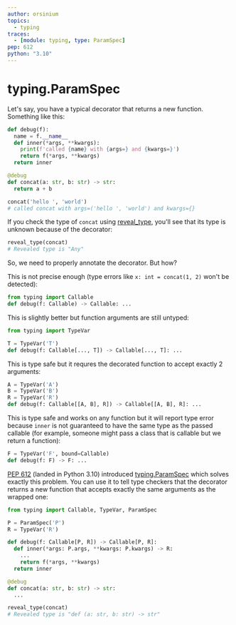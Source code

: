 ```yaml
---
author: orsinium
topics:
  - typing
traces:
  - [module: typing, type: ParamSpec]
pep: 612
python: "3.10"
---
```


# typing.ParamSpec

Let's say, you have a typical decorator that returns a new function. Something like this:

```python {no-print}
def debug(f):
  name = f.__name__
  def inner(*args, **kwargs):
    print(f'called {name} with {args=} and {kwargs=}')
    return f(*args, **kwargs)
  return inner

@debug
def concat(a: str, b: str) -> str:
  return a + b

concat('hello ', 'world')
# called concat with args=('hello ', 'world') and kwargs={}
```

If you check the type of `concat` using [reveal_type](https://t.me/pythonetc/712), you'll see that its type is unknown because of the decorator:

```python {continue}
reveal_type(concat)
# Revealed type is "Any"
```

So, we need to properly annotate the decorator. But how?

This is not precise enough (type errors like `x: int = concat(1, 2)` won't be detected):

```python
from typing import Callable
def debug(f: Callable) -> Callable: ...
```

This is slightly better but function arguments are still untyped:

```python {continue}
from typing import TypeVar

T = TypeVar('T')
def debug(f: Callable[..., T]) -> Callable[..., T]: ...
```

This is type safe but it requres the decorated function to accept exactly 2 arguments:

```python {continue}
A = TypeVar('A')
B = TypeVar('B')
R = TypeVar('R')
def debug(f: Callable[[A, B], R]) -> Callable[[A, B], R]: ...
```

This is type safe and works on any function but it will report type error because `inner` is not guaranteed to have the same type as the passed callable (for example, someone might pass a class that is callable but we return a function):

```python {continue}
F = TypeVar('F', bound=Callable)
def debug(f: F) -> F: ...
```

[PEP 612](https://peps.python.org/pep-0612/) (landed in Python 3.10) introduced [typing.ParamSpec](https://docs.python.org/3/library/typing.html#typing.ParamSpec) which solves exactly this problem. You can use it to tell type checkers that the decorator returns a new function that accepts exactly the same arguments as the wrapped one:

```python
from typing import Callable, TypeVar, ParamSpec

P = ParamSpec('P')
R = TypeVar('R')

def debug(f: Callable[P, R]) -> Callable[P, R]:
  def inner(*args: P.args, **kwargs: P.kwargs) -> R:
    ...
    return f(*args, **kwargs)
  return inner

@debug
def concat(a: str, b: str) -> str:
  ...

reveal_type(concat)
# Revealed type is "def (a: str, b: str) -> str"
```
